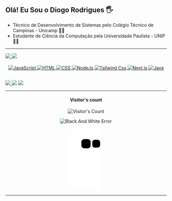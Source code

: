 ## Olá! Eu Sou o Diogo Rodrigues 🖐


- Técnico de Desenvolvimento de Sistemas pelo Colégio Técnico de Campinas - Unicamp 👨‍💻
- Estudante de Ciência da Computação pela Universidade Paulista - UNIP 🐱‍💻
---

<div style=margin>
  <a href="https://github.com/diogoramosr">
    <img height="150em" src="https://github-readme-stats.vercel.app/api?username=diogoramosr&show_icons=true&theme=midnight-purple&include_all_commits=true&count_private=true"/>
    <img height="150em" src="https://github-readme-stats.vercel.app/api/top-langs/?username=diogoramosr&theme=midnight-purple&hide_border=false&&layout=compact"/>
</div>
  
<div align="center"><br>
  <img align="center" alt="JavaScript" height="30" width="40" src="https://cdn.jsdelivr.net/gh/devicons/devicon/icons/javascript/javascript-original.svg">
  <img align="center" alt="HTML" height="30" width="40" src="https://cdn.jsdelivr.net/gh/devicons/devicon/icons/html5/html5-original.svg">
  <img align="center" alt="CSS" height="30" width="40" src="https://cdn.jsdelivr.net/gh/devicons/devicon/icons/css3/css3-original.svg">
  <img align="center" alt="NodeJs" height="30" width="40" src="https://cdn.worldvectorlogo.com/logos/nodejs-icon.svg">
  <img align="center" alt="Tailwind Css" height="40" width="50"  src="https://cdn.jsdelivr.net/gh/devicons/devicon/icons/tailwindcss/tailwindcss-plain.svg" />
  <img align="center" alt="Next.js" height="60" width="70"  src="https://cdn.jsdelivr.net/gh/devicons/devicon/icons/nextjs/nextjs-original-wordmark.svg" />
  <img align="center" alt="Java" height="40" width="50" src="https://cdn.jsdelivr.net/gh/devicons/devicon/icons/java/java-original.svg"> 
</div>
  
##
  
<div> 
  <a href="mailto:contatoworklog@gmail.com"><img src="https://img.shields.io/badge/-Gmail-B22222?style=for-the-badge&logo=gmail&logoColor=white" target="_blank"</a>
  <a href="https://www.linkedin.com/in/diogorodriguesr/" target="_blank"><img src="https://img.shields.io/badge/-LinkedIn-%230077B5?style=for-the-badge&logo=linkedin&logoColor=white" target="_blank"></a>  
  <a href="https://t.me/diogoramosr" target="_blank"><img src="https://img.shields.io/badge/-Telegram-FFFFFF?style=for-the-badge&logo=telegram&logoColor=white" target="_blank"></a>  
    
</div>
  
---

<div align="center">  
  <h4>Visitor's count</h4>
  <p><img src="https://profile-counter.glitch.me/diogoramosr/count.svg" alt="Visitor's Count" title="Visitor's Count"/></p>
  <img src="https://media.giphy.com/media/3osxY9kuM2NGUfvThe/giphy.gif" alt="Black And White Error" width="490" height="300" frameBorder="0" class="giphy-embed">  
  
  ![Snake animation](https://raw.githubusercontent.com/diogoramosr/diogoramosr/output/github-contribution-grid-snake.svg)       
 </div>
  
 ---
